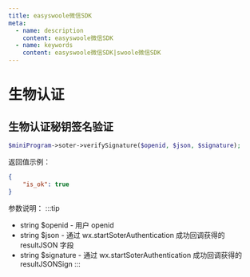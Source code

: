```yaml
---
title: easyswoole微信SDK
meta:
  - name: description
    content: easyswoole微信SDK
  - name: keywords
    content: easyswoole微信SDK|swoole微信SDK
---
```


# 生物认证

## 生物认证秘钥签名验证

```php
$miniProgram->soter->verifySignature($openid, $json, $signature);
```

返回值示例：

```json
{
    "is_ok": true
}
```

参数说明：
:::tip
- string $openid - 用户 openid
- string $json - 通过 wx.startSoterAuthentication 成功回调获得的 resultJSON 字段
- string $signature - 通过 wx.startSoterAuthentication 成功回调获得的 resultJSONSign
:::